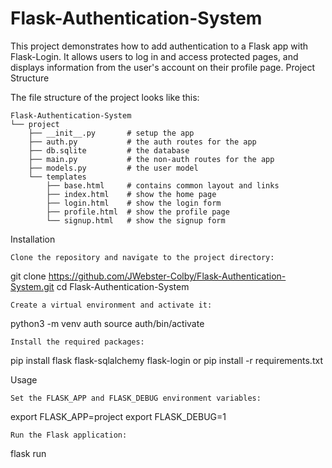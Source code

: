 # Flask-Authentication-System
This project demonstrates how to add authentication to a Flask app with Flask-Login. It allows users to log in and access protected pages, and displays information from the user's account on their profile page.
Project Structure

The file structure of the project looks like this:

    Flask-Authentication-System
    └── project
        ├── __init__.py       # setup the app
        ├── auth.py           # the auth routes for the app
        ├── db.sqlite         # the database
        ├── main.py           # the non-auth routes for the app
        ├── models.py         # the user model
        └── templates
            ├── base.html     # contains common layout and links
            ├── index.html    # show the home page
            ├── login.html    # show the login form
            ├── profile.html  # show the profile page
            └── signup.html   # show the signup form

Installation

    Clone the repository and navigate to the project directory:

git clone https://github.com/JWebster-Colby/Flask-Authentication-System.git
cd Flask-Authentication-System

    Create a virtual environment and activate it:

python3 -m venv auth
source auth/bin/activate

    Install the required packages:

pip install flask flask-sqlalchemy flask-login
or
pip install -r requirements.txt

Usage

    Set the FLASK_APP and FLASK_DEBUG environment variables:

export FLASK_APP=project
export FLASK_DEBUG=1

    Run the Flask application:

flask run